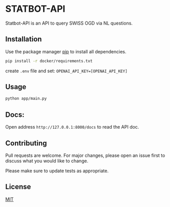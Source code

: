 # STATBOT-API

Statbot-API is an API to query SWISS OGD via NL questions.

## Installation

Use the package manager [pip](https://pip.pypa.io/en/stable/) to install all dependencies.

```bash
pip install -r docker/requirements.txt
```
create `.env` file and set:
    `OPENAI_API_KEY=[OPENAI_API_KEY]`
## Usage

```bash
python app/main.py
```

## Docs:

Open address `http://127.0.0.1:8000/docs` to read the API doc.

## Contributing

Pull requests are welcome. For major changes, please open an issue first
to discuss what you would like to change.

Please make sure to update tests as appropriate.

## License

[MIT](https://choosealicense.com/licenses/mit/)